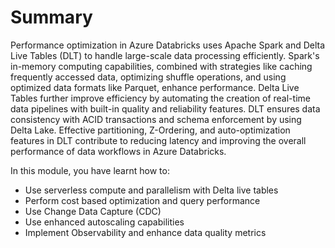 # Summary

Performance optimization in Azure Databricks uses Apache Spark and Delta Live Tables (DLT) to handle large-scale data processing efficiently. Spark's in-memory computing capabilities, combined with strategies like caching frequently accessed data, optimizing shuffle operations, and using optimized data formats like Parquet, enhance performance. Delta Live Tables further improve efficiency by automating the creation of real-time data pipelines with built-in quality and reliability features. DLT ensures data consistency with ACID transactions and schema enforcement by using Delta Lake. Effective partitioning, Z-Ordering, and auto-optimization features in DLT contribute to reducing latency and improving the overall performance of data workflows in Azure Databricks.

In this module, you have learnt how to:
- Use serverless compute and parallelism with Delta live tables
- Perform cost based optimization and query performance
- Use Change Data Capture (CDC)
- Use enhanced autoscaling capabilities
- Implement Observability and enhance data quality metrics